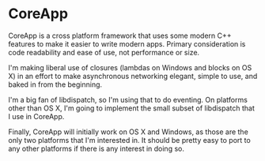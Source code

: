 CoreApp
=======

CoreApp is a cross platform framework that uses some modern C++ features to make it easier to write modern apps. Primary consideration is code readability and ease of use, not performance or size.

I'm making liberal use of closures (lambdas on Windows and blocks on OS X) in an effort to make asynchronous networking elegant, simple to use, and baked in from the beginning.

I'm a big fan of libdispatch, so I'm using that to do eventing. On platforms other than OS X, I'm going to implement the small subset of libdispatch that I use in CoreApp.

Finally, CoreApp will initially work on OS X and Windows, as those are the only two platforms that I'm interested in. It should be pretty easy to port to any other platforms if there is any interest in doing so.
